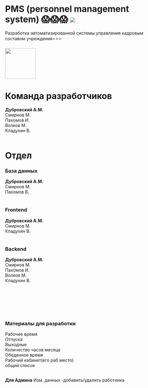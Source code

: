 <h1>PMS (personnel management system) 😱😱😱 <img src="https://media.tenor.com/XJv6qqYeOhsAAAAC/twerken-twerk.gif"/> </h1>

Разработка автоматизированной системы управления кадровым составом учреждения⭐⭐⭐<br><br>
<a href="https://www.figma.com/file/R0bb9HIORO0oj2srxhqoE3/%D0%A0%D0%B0%D0%B7%D1%80%D0%B0%D0%B1%D0%BE%D1%82%D0%BA%D0%B0-%D0%9F%D0%9C%D0%A1-%D1%83%D1%87%D1%80%D0%B5%D0%B6%D0%B4%D0%B5%D0%BD%D0%B8%D1%8F?node-id=0%3A1&t=zs0vehDfBVJvBp7O-1"><image src="https://img2.freepng.ru/20180614/tjk/kisspng-figma-designer-computer-icons-material-design-5b2244f198c236.1471924315289725296257.jpg" 
       width="100" height="100"> </image></a><br>

<h1><b>Команда разработчиков</b></h1>
<b>Дубровский А.М.</b><br>
Смирнов М.<br>
Пахомов И.<br>
Волков М.<br>
Кладухин В.<br>

<br>
<h1><b>Отдел</b></h1>

<h3><b>База данных</b></h3>
<b>Дубровский А.М.</b><br>
Смирнов М.<br>
Пахомов В.<br><br>

<h3><b>Frontend</b></h3>
<b>Дубровский А.М.</b><br>
Смирнов М.<br>
Кладухин В.<br><br>

<h3><b>Backend</b></h3>
<b>Дубровский А.М.</b><br>
Смирнов М.<br>
Пахомов И.<br>
Волков М.<br>
Кладухин В.<br><br>

<br><br><br><br>
<h3><b>Материалы для разработки</b></h3>
<spoiler>
Рабочее время<br>
Отпуска<br>
Выходные<br>
Количество часов месяца<br>
Обеденное время<br>
Рабочий кабинет(его раб место)<br>
общий список<br><br>


<b>Для Админа</b>
Изм. данных
-добавить/удалить работника
